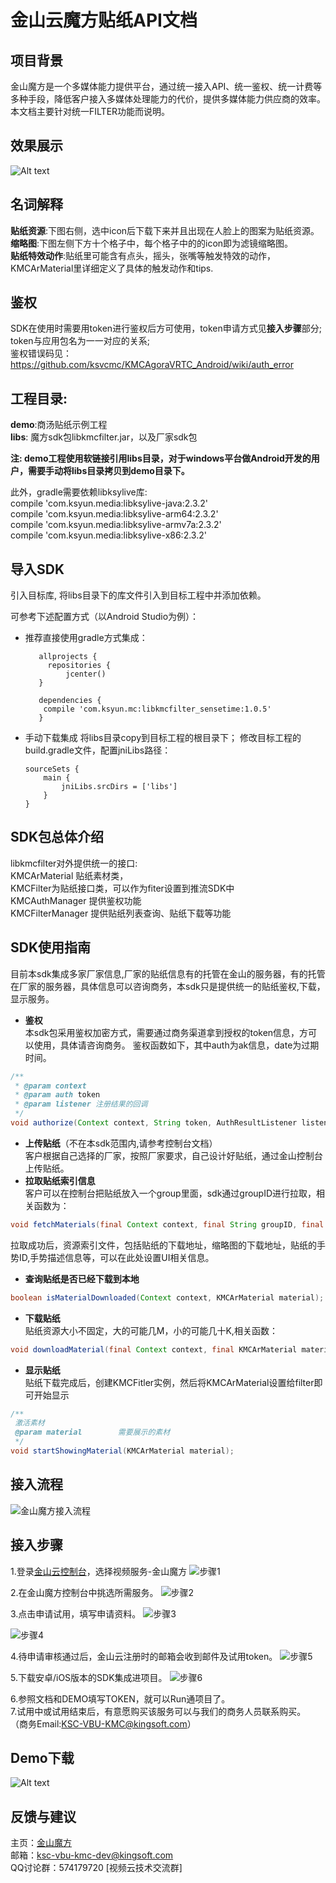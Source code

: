 # 金山云魔方贴纸API文档
## 项目背景
金山魔方是一个多媒体能力提供平台，通过统一接入API、统一鉴权、统一计费等多种手段，降低客户接入多媒体处理能力的代价，提供多媒体能力供应商的效率。 本文档主要针对统一FILTER功能而说明。
## 效果展示
![Alt text](https://raw.githubusercontent.com/wiki/ksvcmc/KMCSTFilter_iOS/img.jpg)
## 名词解释
**贴纸资源**:下图右侧，选中icon后下载下来并且出现在人脸上的图案为贴纸资源。  
**缩略图**:下图左侧下方十个格子中，每个格子中的的icon即为滤镜缩略图。  
**贴纸特效动作**:贴纸里可能含有点头，摇头，张嘴等触发特效的动作，KMCArMaterial里详细定义了具体的触发动作和tips.  
## 鉴权
SDK在使用时需要用token进行鉴权后方可使用，token申请方式见**接入步骤**部分;  
token与应用包名为一一对应的关系;  
鉴权错误码见：https://github.com/ksvcmc/KMCAgoraVRTC_Android/wiki/auth_error

## 工程目录:    
**demo**:商汤贴纸示例工程  
**libs**: 魔方sdk包libkmcfilter.jar，以及厂家sdk包  

**注: demo工程使用软链接引用libs目录，对于windows平台做Android开发的用户，需要手动将libs目录拷贝到demo目录下。**

此外，gradle需要依赖libksylive库:    
compile 'com.ksyun.media:libksylive-java:2.3.2'   
compile 'com.ksyun.media:libksylive-arm64:2.3.2'   
compile 'com.ksyun.media:libksylive-armv7a:2.3.2'   
compile 'com.ksyun.media:libksylive-x86:2.3.2'   


## 导入SDK
引入目标库, 将libs目录下的库文件引入到目标工程中并添加依赖。

可参考下述配置方式（以Android Studio为例）：
 +  推荐直接使用gradle方式集成：
  
    ```
       allprojects {
         repositories {
             jcenter()
       }
       
       dependencies {
        compile 'com.ksyun.mc:libkmcfilter_sensetime:1.0.5'
       }
    ```

 +  手动下载集成
   将libs目录copy到目标工程的根目录下；
   修改目标工程的build.gradle文件，配置jniLibs路径：
   
    ```
    sourceSets {
        main {
            jniLibs.srcDirs = ['libs']
        }
    }
    ```


## SDK包总体介绍
libkmcfilter对外提供统一的接口:  
KMCArMaterial 贴纸素材类，  
KMCFilter为贴纸接口类，可以作为fiter设置到推流SDK中  
KMCAuthManager 提供鉴权功能  
KMCFilterManager 提供贴纸列表查询、贴纸下载等功能  


## SDK使用指南  
目前本sdk集成多家厂家信息,厂家的贴纸信息有的托管在金山的服务器，有的托管在厂家的服务器，具体信息可以咨询商务，本sdk只是提供统一的贴纸鉴权,下载，显示服务。
+ **鉴权**  
  本sdk包采用鉴权加密方式，需要通过商务渠道拿到授权的token信息，方可以使用，具体请咨询商务。
鉴权函数如下，其中auth为ak信息，date为过期时间。  
```java
/**
 * @param context
 * @param auth token
 * @param listener 注册结果的回调
 */
void authorize(Context context, String token, AuthResultListener listener)；
```

+ **上传贴纸**（不在本sdk范围内,请参考控制台文档）   
 客户根据自己选择的厂家，按照厂家要求，自己设计好贴纸，通过金山控制台上传贴纸。
+ **拉取贴纸索引信息**  
 客户可以在控制台把贴纸放入一个group里面，sdk通过groupID进行拉取，相关函数为：
```java
void fetchMaterials(final Context context, final String groupID, final FetchMaterialListener listener)；
```
拉取成功后，资源索引文件，包括贴纸的下载地址，缩略图的下载地址，贴纸的手势ID,手势描述信息等，可以在此处设置UI相关信息。
+ **查询贴纸是否已经下载到本地**  
```java
boolean isMaterialDownloaded(Context context, KMCArMaterial material);
```
+ **下载贴纸**  
贴纸资源大小不固定，大的可能几M，小的可能几十K,相关函数：
```java
void downloadMaterial(final Context context, final KMCArMaterial material, final DownloadMaterialListener listener);
```
+ **显示贴纸**  
  贴纸下载完成后，创建KMCFitler实例，然后将KMCArMaterial设置给filter即可开始显示  
```java
/**
 激活素材
 @param material        需要展示的素材
 */
void startShowingMaterial(KMCArMaterial material);
```
## 接入流程
![金山魔方接入流程](https://raw.githubusercontent.com/wiki/ksvcmc/KMCSTFilter_Android/all.jpg "金山魔方接入流程")
## 接入步骤  
1.登录[金山云控制台]( https://console.ksyun.com)，选择视频服务-金山魔方
![步骤1](https://raw.githubusercontent.com/wiki/ksvcmc/KMCSTFilter_Android/step1.png "接入步骤1")

2.在金山魔方控制台中挑选所需服务。
![步骤2](https://raw.githubusercontent.com/wiki/ksvcmc/KMCSTFilter_Android/step2.png "接入步骤2")

3.点击申请试用，填写申请资料。
![步骤3](https://raw.githubusercontent.com/wiki/ksvcmc/KMCSTFilter_Android/step3.png "接入步骤3")

![步骤4](https://raw.githubusercontent.com/wiki/ksvcmc/KMCSTFilter_Android/step4.png "接入步骤4")

4.待申请审核通过后，金山云注册时的邮箱会收到邮件及试用token。
![步骤5](https://raw.githubusercontent.com/wiki/ksvcmc/KMCSTFilter_Android/step5.png "接入步骤5")

5.下载安卓/iOS版本的SDK集成进项目。
![步骤6](https://raw.githubusercontent.com/wiki/ksvcmc/KMCSTFilter_Android/step6.png "接入步骤6")

6.参照文档和DEMO填写TOKEN，就可以Run通项目了。  
7.试用中或试用结束后，有意愿购买该服务可以与我们的商务人员联系购买。  
（商务Email:KSC-VBU-KMC@kingsoft.com）
## Demo下载
![Alt text](https://raw.githubusercontent.com/wiki/ksvcmc/KMCSTFilter_iOS/code.png)
## 反馈与建议  
主页：[金山魔方](https://docs.ksyun.com/read/latest/142/_book/index.html)  
邮箱：ksc-vbu-kmc-dev@kingsoft.com  
QQ讨论群：574179720 [视频云技术交流群]
